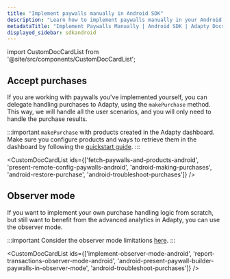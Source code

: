 ```yaml
---
title: "Implement paywalls manually in Android SDK"
description: "Learn how to implement paywalls manually in your Android app with Adapty SDK."
metadataTitle: "Implement Paywalls Manually | Android SDK | Adapty Docs"
displayed_sidebar: sdkandroid
---
```


import CustomDocCardList from '@site/src/components/CustomDocCardList';

## Accept purchases

If you are working with paywalls you've implemented yourself, you can delegate handling purchases to Adapty, using the `makePurchase` method. This way, we will handle all the user scenarios, and you will only need to handle the purchase results.

:::important
`makePurchase` with products created in the Adapty dashboard. Make sure you configure products and ways to retrieve them in the dashboard by following the [quickstart guide](quickstart).
:::

<CustomDocCardList ids={['fetch-paywalls-and-products-android', 'present-remote-config-paywalls-android', 'android-making-purchases', 'android-restore-purchase', 'android-troubleshoot-purchases']} />

## Observer mode

If you want to implement your own purchase handling logic from scratch, but still want to benefit from the advanced analytics in Adapty, you can use the observer mode.

:::important
Consider the observer mode limitations [here](observer-vs-full-mode).
:::

<CustomDocCardList ids={['implement-observer-mode-android', 'report-transactions-observer-mode-android', 'android-present-paywall-builder-paywalls-in-observer-mode', 'android-troubleshoot-purchases']} />
